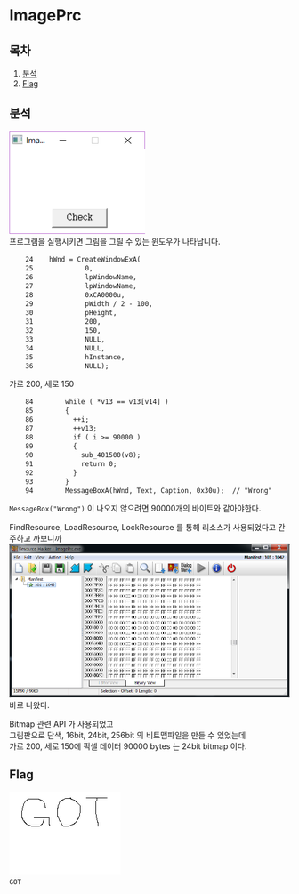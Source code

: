 # ImagePrc
## 목차
1. [분석](#분석)  
2. [Flag](#flag)  

## 분석
![ImagePrc](./img/ImagePrc.png)  
프로그램을 실행시키면 그림을 그릴 수 있는 윈도우가 나타납니다.
```
    24    hWnd = CreateWindowExA(
    25             0,
    26             lpWindowName,
    27             lpWindowName,
    28             0xCA0000u,
    29             pWidth / 2 - 100,
    30             pHeight,
    31             200,
    32             150,
    33             NULL,
    34             NULL,
    35             hInstance,
    36             NULL);
```
가로 200, 세로 150  
  
```
    84        while ( *v13 == v13[v14] )
    85        {
    86          ++i;
    87          ++v13;
    88          if ( i >= 90000 )
    89          {
    90            sub_401500(v8);
    91            return 0;
    92          }
    93        }
    94        MessageBoxA(hWnd, Text, Caption, 0x30u);	// "Wrong"
```
`MessageBox("Wrong")` 이 나오지 않으려면 90000개의 바이트와 같아야한다.  
  
FindResource, LoadResource, LockResource 를 통해 리소스가 사용되었다고 간주하고 까보니까  
![resource](./img/resource.png)  
바로 나왔다.  
  
Bitmap 관련 API 가 사용되었고  
그림판으로 단색, 16bit, 24bit, 256bit 의 비트맵파일을 만들 수 있었는데  
가로 200, 세로 150에 픽셀 데이터 90000 bytes 는 24bit bitmap 이다.  
  
## Flag
![flag](./img/flag.bmp)  
`GOT`
